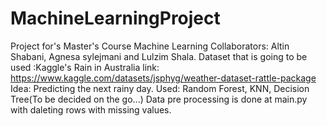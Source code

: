 # MachineLearningProject

Project for's Master's Course Machine Learning
Collaborators: Altin Shabani, Agnesa sylejmani and Lulzim Shala. Dataset that is going to be used :Kaggle's Rain in Australia link: https://www.kaggle.com/datasets/jsphyg/weather-dataset-rattle-package Idea: Predicting the next rainy day. Used: Random Forest, KNN, Decision Tree(To be decided on the go...) Data pre processing is done at main.py with daleting rows with missing values.

